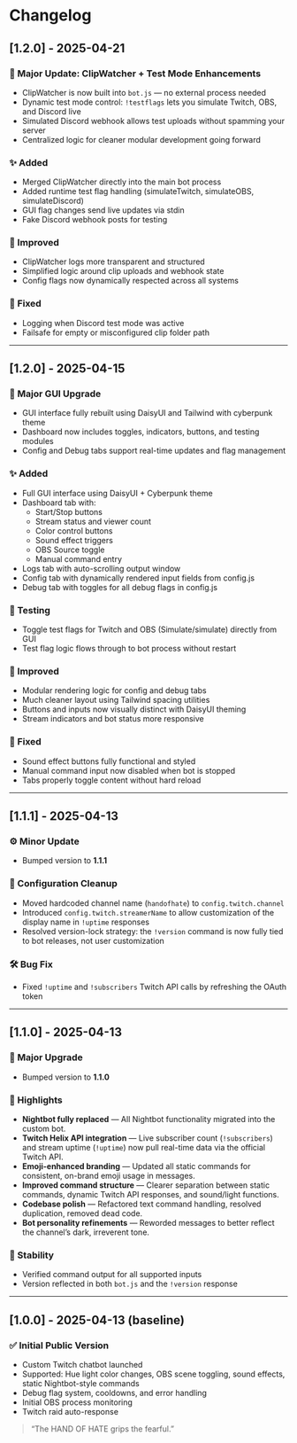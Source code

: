 # Changelog

## [1.2.0] - 2025-04-21

### 🚨 Major Update: ClipWatcher + Test Mode Enhancements
- ClipWatcher is now built into `bot.js` — no external process needed
- Dynamic test mode control: `!testflags` lets you simulate Twitch, OBS, and Discord live
- Simulated Discord webhook allows test uploads without spamming your server
- Centralized logic for cleaner modular development going forward

### ✨ Added
- Merged ClipWatcher directly into the main bot process
- Added runtime test flag handling (simulateTwitch, simulateOBS, simulateDiscord)
- GUI flag changes send live updates via stdin
- Fake Discord webhook posts for testing

### 🔧 Improved
- ClipWatcher logs more transparent and structured
- Simplified logic around clip uploads and webhook state
- Config flags now dynamically respected across all systems

### 🐛 Fixed
- Logging when Discord test mode was active
- Failsafe for empty or misconfigured clip folder path

---

## [1.2.0] - 2025-04-15

### 🎉 Major GUI Upgrade
- GUI interface fully rebuilt using DaisyUI and Tailwind with cyberpunk theme
- Dashboard now includes toggles, indicators, buttons, and testing modules
- Config and Debug tabs support real-time updates and flag management

### ✨ Added
- Full GUI interface using DaisyUI + Cyberpunk theme
- Dashboard tab with:
  - Start/Stop buttons
  - Stream status and viewer count
  - Color control buttons
  - Sound effect triggers
  - OBS Source toggle
  - Manual command entry
- Logs tab with auto-scrolling output window
- Config tab with dynamically rendered input fields from config.js
- Debug tab with toggles for all debug flags in config.js

### 🧪 Testing
- Toggle test flags for Twitch and OBS (Simulate/simulate) directly from GUI
- Test flag logic flows through to bot process without restart

### 🔧 Improved
- Modular rendering logic for config and debug tabs
- Much cleaner layout using Tailwind spacing utilities
- Buttons and inputs now visually distinct with DaisyUI theming
- Stream indicators and bot status more responsive

### 🐛 Fixed
- Sound effect buttons fully functional and styled
- Manual command input now disabled when bot is stopped
- Tabs properly toggle content without hard reload

---

## [1.1.1] - 2025-04-13

### ⚙️ Minor Update
- Bumped version to **1.1.1**

### 🔧 Configuration Cleanup
- Moved hardcoded channel name (`handofhate`) to `config.twitch.channel`
- Introduced `config.twitch.streamerName` to allow customization of the display name in `!uptime` responses
- Resolved version-lock strategy: the `!version` command is now fully tied to bot releases, not user customization

### 🛠️ Bug Fix
- Fixed `!uptime` and `!subscribers` Twitch API calls by refreshing the OAuth token

---

## [1.1.0] - 2025-04-13

### 🔺 Major Upgrade
- Bumped version to **1.1.0**

### 🎯 Highlights
- **Nightbot fully replaced** — All Nightbot functionality migrated into the custom bot.
- **Twitch Helix API integration** — Live subscriber count (`!subscribers`) and stream uptime (`!uptime`) now pull real-time data via the official Twitch API.
- **Emoji-enhanced branding** — Updated all static commands for consistent, on-brand emoji usage in messages.
- **Improved command structure** — Clearer separation between static commands, dynamic Twitch API responses, and sound/light functions.
- **Codebase polish** — Refactored text command handling, resolved duplication, removed dead code.
- **Bot personality refinements** — Reworded messages to better reflect the channel’s dark, irreverent tone.

### 🧪 Stability
- Verified command output for all supported inputs
- Version reflected in both `bot.js` and the `!version` response

---

## [1.0.0] - 2025-04-13 (baseline)

### ✅ Initial Public Version
- Custom Twitch chatbot launched
- Supported: Hue light color changes, OBS scene toggling, sound effects, static Nightbot-style commands
- Debug flag system, cooldowns, and error handling
- Initial OBS process monitoring
- Twitch raid auto-response

> “The HAND OF HATE grips the fearful.”
